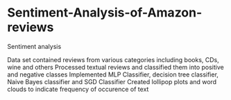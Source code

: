 # Sentiment-Analysis-of-Amazon-reviews
Sentiment analysis

Data set contained reviews from various categories including books, CDs, wine and others
Processed textual reviews and classified them into positive and negative classes
Implemented MLP Classifier, decision tree classifier, Naive Bayes classifier and SGD Classifier
Created lollipop plots and word clouds to indicate frequency of occurence of text
